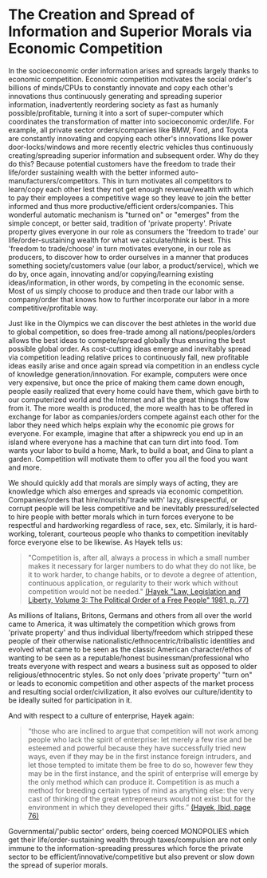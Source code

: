 # The Creation and Spread of Information and Superior Morals via Economic Competition

In the socioeconomic order information arises and spreads largely thanks to economic competition. Economic competition motivates the social order's billions of minds/CPUs to constantly innovate and copy each other's innovations thus continuously generating and spreading superior information, inadvertently reordering society as fast as humanly possible/profitable, turning it into a sort of super-computer which coordinates the transformation of matter into socioeconomic order/life. For example, all private sector orders/companies like BMW, Ford, and Toyota are constantly innovating and copying each other's innovations like power door-locks/windows and more recently electric vehicles thus continuously creating/spreading superior information and subsequent order. Why do they do this? Because potential customers have the freedom to trade their life/order sustaining wealth with the better informed auto-manufacturers/competitors. This in turn motivates all competitors to learn/copy each other lest they not get enough revenue/wealth with which to pay their employees a competitive wage so they leave to join the better informed and thus more productive/efficient orders/companies. This wonderful automatic mechanism is "turned on" or "emerges" from the simple concept, or better said, tradition of 'private property'. Private property gives everyone in our role as consumers the 'freedom to trade' our life/order-sustaining wealth for what we calculate/think is best. This 'freedom to trade/choose' in turn motivates everyone, in our role as producers, to discover how to order ourselves in a manner that produces something society/customers value (our labor, a product/service), which we do by, once again, innovating and/or copying/learning existing ideas/information, in other words, by competing in the economic sense. Most of us simply choose to produce and then trade our labor with a company/order that knows how to further incorporate our labor in a more competitive/profitable way.

Just like in the Olympics we can discover the best athletes in the world due to global competition, so does free-trade among all nations/peoples/orders allows the best ideas to compete/spread globally thus ensuring the best possible global order. As cost-cutting ideas emerge and inevitably spread via competition leading relative prices to continuously fall, new profitable ideas easily arise and once again spread via competition in an endless cycle of knowledge generation/innovation. For example, computers were once very expensive, but once the price of making them came down enough, people easily realized that every home could have them, which gave birth to our computerized world and the Internet and all the great things that flow from it. The more wealth is produced, the more wealth has to be offered in exchange for labor as companies/orders compete against each other for the labor they need which helps explain why the economic pie grows for everyone. For example, imagine that after a shipwreck you end up in an island where everyone has a machine that can turn dirt into food. Tom wants your labor to build a home, Mark, to build a boat, and Gina to plant a garden. Competition will motivate them to offer you all the food you want and more.  


We should quickly add that morals are simply ways of acting, they are knowledge which also emerges and spreads via economic competition. Companies/orders that hire/nourish/'trade with' lazy, disrespectful, or corrupt people will be less competitive and be inevitably pressured/selected to hire people with better morals which in turn forces everyone to be respectful and hardworking regardless of race, sex, etc. Similarly, it is hard-working, tolerant, courteous people who thanks to competition inevitably force everyone else to be likewise. As Hayek tells us:

>"Competition is, after all, always a process in which a small number makes it necessary for larger numbers to do what they do not like, be it to work harder, to change habits, or to devote a degree of attention, continuous application, or regularity to their work which without competition would not be needed." [(Hayek "Law, Legislation and Liberty, Volume 3: The Political Order of a Free People" 1981, p. 77)](https://books.google.com/books?id=4z7XZJSd0wcC&pg=PA77&lpg=PA77&dq=%22Competition+is,+after+all,+always+a+process+in+which+a+small%22&source=bl&ots=zm-LsEKP0I&sig=ACfU3U1jrV2xSluN9X877kWebemSS02ZAA&hl=en&sa=X&ved=2ahUKEwiAoY-Ap-7mAhXBl54KHYf6A8oQ6AEwAnoECAoQAQ#v=onepage&q=%22Competition%20is%2C%20after%20all%2C%20always%20a%20process%20in%20which%20a%20small%22&f=false)

As millions of Italians, Britons, Germans and others from all over the world came to America, it was ultimately the competition which grows from 'private property' and thus individual liberty/freedom which stripped these people of their otherwise nationalistic/ethnocentric/tribalistic identities and evolved what came to be seen as the classic American character/ethos of wanting to be seen as a reputable/honest businessman/professional who treats everyone with respect and wears a business suit as opposed to older religious/ethnocentric styles. So not only does 'private property' "turn on" or leads to economic competition and other aspects of the market process and resulting social order/civilization, it also evolves our culture/identity to be ideally suited for participation in it. 

And with respect to a culture of enterprise, Hayek again:

>“those who are inclined to argue that competition will not work among people who lack the spirit of enterprise: let merely a few rise and be esteemed and powerful because they have successfully tried new ways, even if they may be in the first instance foreign intruders, and let those tempted to imitate them be free to do so, however few they may be in the first instance, and the spirit of enterprise will emerge by the only method which can produce it. Competition is as much a method for breeding certain types of mind as anything else: the very cast of thinking of the great entrepreneurs would not exist but for the environment in which they developed their gifts.” [(Hayek, Ibid, page 76)](https://books.google.com/books?id=nclLLOfnGqAC&pg=PA76&lpg=PA76&dq=%22those+who+are+inclined+to+argue+that+competition+will+not+work+among+people%22&source=bl&ots=LrlT4d2Id1&sig=ACfU3U0-wZ4wUKIPvMEHlJEgfe1aODzKDw&hl=en&sa=X&ved=2ahUKEwiq24PElMXiAhVSHqwKHdBUC-kQ6AEwAHoECAUQAQ#v=onepage&q=%22those%20who%20are%20inclined%20to%20argue%20that%20competition%20will%20not%20work%20among%20people%22&f=false)

Governmental/'public sector' orders, being coerced MONOPOLIES which get their life/order-sustaining wealth through taxes/compulsion are not only immune to the information-spreading pressures which force the private sector to be efficient/innovative/competitive but also prevent or slow down the spread of superior morals.